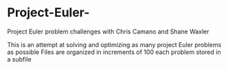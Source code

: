 # Project-Euler-
Project Euler problem challenges with Chris Camano and Shane Waxler

This is an attempt at solving and optimizing as many project Euler problems as possible 
Files are organized in increments of 100 each problem stored in a subfile
